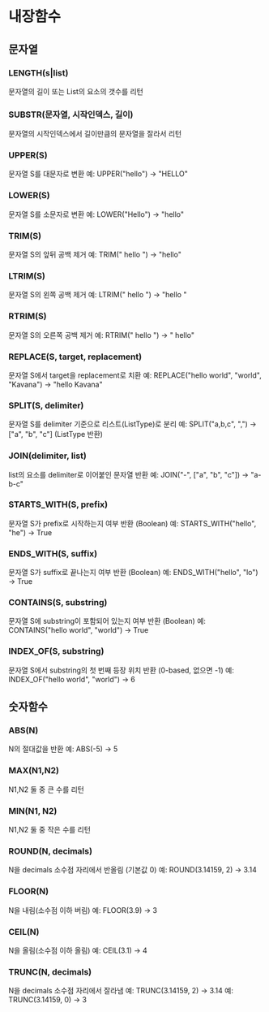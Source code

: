 # 내장함수

## 문자열

### LENGTH(s|list)

문자열의 길이 또는 List의 요소의 갯수를 리턴

### SUBSTR(문자열, 시작인덱스, 길이)

문자열의 시작인덱스에서 길이만큼의 문자열을 잘라서 리턴

### UPPER(S)

문자열 S를 대문자로 변환
예: UPPER("hello") → "HELLO"

### LOWER(S)

문자열 S를 소문자로 변환
예: LOWER("Hello") → "hello"

### TRIM(S)

문자열 S의 앞뒤 공백 제거
예: TRIM(" hello ") → "hello"

### LTRIM(S)

문자열 S의 왼쪽 공백 제거
예: LTRIM(" hello ") → "hello "

### RTRIM(S)

문자열 S의 오른쪽 공백 제거
예: RTRIM(" hello ") → " hello"

### REPLACE(S, target, replacement)

문자열 S에서 target을 replacement로 치환
예: REPLACE("hello world", "world", "Kavana") → "hello Kavana"

### SPLIT(S, delimiter)

문자열 S를 delimiter 기준으로 리스트(ListType)로 분리
예: SPLIT("a,b,c", ",") → ["a", "b", "c"] (ListType 반환)

### JOIN(delimiter, list)

list의 요소를 delimiter로 이어붙인 문자열 반환
예: JOIN("-", ["a", "b", "c"]) → "a-b-c"

### STARTS_WITH(S, prefix)

문자열 S가 prefix로 시작하는지 여부 반환 (Boolean)
예: STARTS_WITH("hello", "he") → True

### ENDS_WITH(S, suffix)

문자열 S가 suffix로 끝나는지 여부 반환 (Boolean)
예: ENDS_WITH("hello", "lo") → True

### CONTAINS(S, substring)

문자열 S에 substring이 포함되어 있는지 여부 반환 (Boolean)
예: CONTAINS("hello world", "world") → True

### INDEX_OF(S, substring)

문자열 S에서 substring의 첫 번째 등장 위치 반환 (0-based, 없으면 -1)
예: INDEX_OF("hello world", "world") → 6

## 숫자함수

### ABS(N)

N의 절대값을 반환
예: ABS(-5) → 5

### MAX(N1,N2)

N1,N2 둘 중 큰 수를 리턴

### MIN(N1, N2)

N1,N2 둘 중 작은 수를 리턴

### ROUND(N, decimals)

N을 decimals 소수점 자리에서 반올림 (기본값 0)
예: ROUND(3.14159, 2) → 3.14

### FLOOR(N)

N을 내림(소수점 이하 버림)
예: FLOOR(3.9) → 3

### CEIL(N)

N을 올림(소수점 이하 올림)
예: CEIL(3.1) → 4

### TRUNC(N, decimals)

N을 decimals 소수점 자리에서 잘라냄
예: TRUNC(3.14159, 2) → 3.14
예: TRUNC(3.14159, 0) → 3
